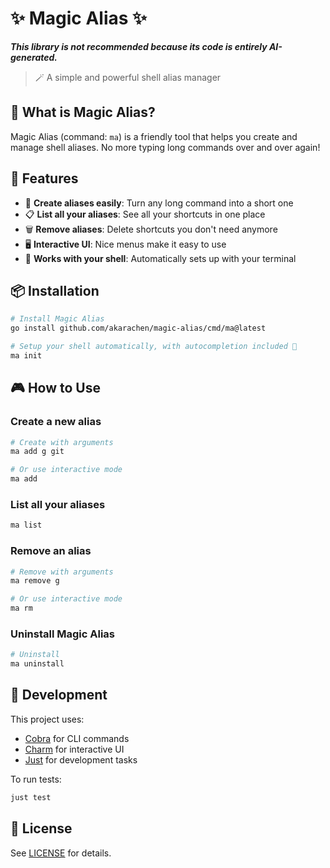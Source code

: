 # ✨ Magic Alias ✨

***This library is not recommended because its code is entirely AI-generated.***

> 🪄 A simple and powerful shell alias manager

## 🌟 What is Magic Alias?

Magic Alias (command: `ma`) is a friendly tool that helps you create and manage shell aliases. No more typing long commands over and over again!

## 🚀 Features

- 📝 **Create aliases easily**: Turn any long command into a short one
- 📋 **List all your aliases**: See all your shortcuts in one place
- 🗑️ **Remove aliases**: Delete shortcuts you don't need anymore
- 🖥️ **Interactive UI**: Nice menus make it easy to use
- 🔄 **Works with your shell**: Automatically sets up with your terminal

## 📦 Installation

```bash
# Install Magic Alias
go install github.com/akarachen/magic-alias/cmd/ma@latest

# Setup your shell automatically, with autocompletion included 🔋
ma init
```

## 🎮 How to Use

### Create a new alias

```bash
# Create with arguments
ma add g git

# Or use interactive mode
ma add
```

### List all your aliases

```bash
ma list
```

### Remove an alias

```bash
# Remove with arguments
ma remove g

# Or use interactive mode
ma rm
```

### Uninstall Magic Alias

```bash
# Uninstall
ma uninstall
```

## 🧰 Development

This project uses:
- [Cobra](https://github.com/spf13/cobra) for CLI commands
- [Charm](https://github.com/charmbracelet/huh) for interactive UI
- [Just](https://github.com/casey/just) for development tasks

To run tests:

```bash
just test
```

## 📄 License

See [LICENSE](LICENSE) for details.
